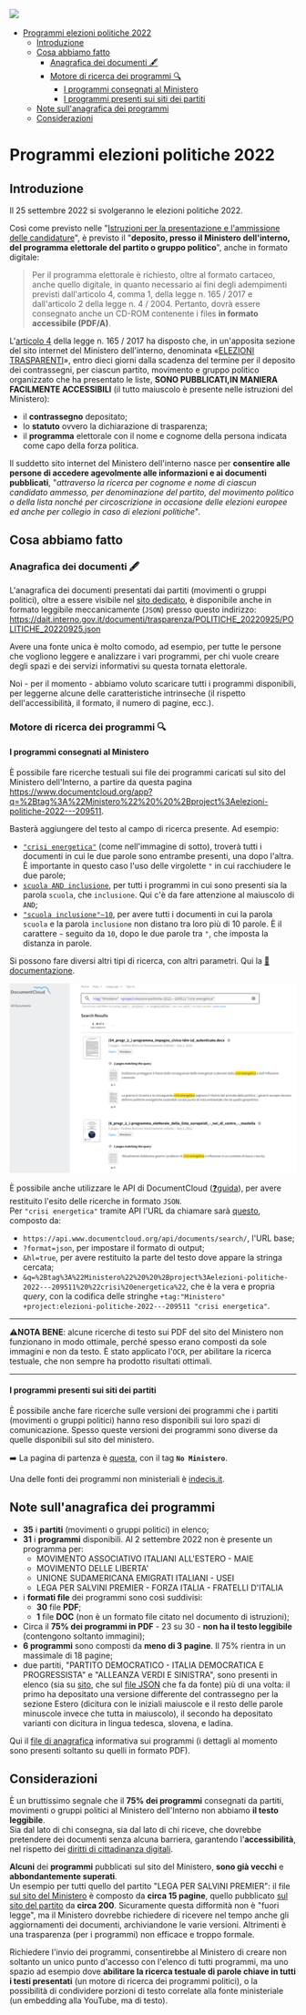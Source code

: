 <a href="https://www.datibenecomune.it/"><img src="https://img.shields.io/badge/%F0%9F%99%8F-%23datiBeneComune-%23cc3232"/></a>

- [Programmi elezioni politiche 2022](#programmi-elezioni-politiche-2022)
  - [Introduzione](#introduzione)
  - [Cosa abbiamo fatto](#cosa-abbiamo-fatto)
    - [Anagrafica dei documenti 🖋️](#anagrafica-dei-documenti-️)
    - [Motore di ricerca dei programmi 🔍](#motore-di-ricerca-dei-programmi-)
      - [I programmi consegnati al Ministero](#i-programmi-consegnati-al-ministero)
      - [I programmi presenti sui siti dei partiti](#i-programmi-presenti-sui-siti-dei-partiti)
  - [Note sull'anagrafica dei programmi](#note-sullanagrafica-dei-programmi)
  - [Considerazioni](#considerazioni)

# Programmi elezioni politiche 2022

## Introduzione

Il 25 settembre 2022 si svolgeranno le elezioni politiche 2022.

Così come previsto nelle "[Istruzioni per la presentazione e l'ammissione delle candidature](https://dait.interno.gov.it/documenti/pubb_01_politiche_ed.2022.pdf)", è previsto il  "**deposito, presso il Ministero dell'interno, del programma elettorale del partito o gruppo politico**", anche in formato digitale:

> Per il programma elettorale è richiesto, oltre al formato cartaceo, anche quello digitale, in quanto necessario ai fini degli adempimenti previsti dall'articolo 4, comma 1, della legge n. 165 / 2017 e dall'articolo 2 della legge n. 4 / 2004. Pertanto, dovrà essere consegnato anche un CD-ROM contenente i files **in formato accessibile (PDF/A)**.

L'[articolo 4](https://www.normattiva.it/uri-res/N2Ls?urn:nir:stato:legge:2017-11-03;165~art4) della legge n. 165 / 2017 ha disposto che, in un'apposita sezione del sito internet del Ministero dell'interno, denominata «[ELEZIONI TRASPARENTI](https://dait.interno.gov.it/elezioni/trasparenza/elezioni-politiche-2022)», entro dieci giorni dalla scadenza del termine per il deposito dei contrassegni, per ciascun partito, movimento e gruppo politico organizzato che ha presentato le liste, **SONO PUBBLICATI,IN MANIERA FACILMENTE ACCESSIBILI** (il tutto maiuscolo è presente nelle istruzioni del Ministero):

- il **contrassegno** depositato;
- lo **statuto** ovvero la dichiarazione di trasparenza;
- il **programma** elettorale con il nome e cognome della persona indicata come capo della forza politica.

 Il suddetto sito internet del Ministero dell'interno nasce per **consentire alle persone di accedere agevolmente alle informazioni e ai documenti pubblicati**, "*attraverso la ricerca per cognome e nome di ciascun candidato ammesso, per denominazione del partito, del movimento politico o della lista nonché per circoscrizione in occasione delle elezioni europee ed anche per collegio in caso di elezioni politiche*".

## Cosa abbiamo fatto

### Anagrafica dei documenti 🖋️

L'anagrafica dei documenti presentati dai partiti (movimenti o gruppi politici), oltre a essere visibile nel [sito dedicato](https://dait.interno.gov.it/elezioni/trasparenza/elezioni-politiche-2022), è disponibile anche in formato leggibile meccanicamente (`JSON`) presso questo indirizzo:<br>
<https://dait.interno.gov.it/documenti/trasparenza/POLITICHE_20220925/POLITICHE_20220925.json>

Avere una fonte unica è molto comodo, ad esempio, per tutte le persone che vogliono leggere e analizzare i vari programmi, per chi vuole creare degli spazi e dei servizi informativi su questa tornata elettorale.

Noi - per il momento - abbiamo voluto scaricare tutti i programmi disponibili, per leggerne alcune delle caratteristiche intrinseche (il rispetto dell'accessibilità, il formato, il numero di pagine, ecc.).

### Motore di ricerca dei programmi 🔍

#### I programmi consegnati al Ministero

È possibile fare ricerche testuali sui file dei programmi caricati sul sito del Ministero dell'Interno, a partire da questa pagina
<https://www.documentcloud.org/app?q=%2Btag%3A%22Ministero%22%20%20%2Bproject%3Aelezioni-politiche-2022---209511>.

Basterà aggiungere del testo al campo di ricerca presente. Ad esempio:

- [`"crisi energetica"`](https://www.documentcloud.org/app?q=%2Btag%3A%22Ministero%22%20%20%2Bproject%3Aelezioni-politiche-2022---209511%20%22crisi%20energetica%22) (come nell'immagine di sotto), troverà tutti i documenti in cui le due parole sono entrambe presenti, una dopo l'altra. È importante in questo caso l'uso delle virgolette `"` in cui racchiudere le due parole;
- [`scuola AND inclusione`](https://www.documentcloud.org/app?q=%2Btag%3A%22Ministero%22%20%20%2Bproject%3Aelezioni-politiche-2022---209511%20scuola%20AND%20inclusione), per tutti i programmi in cui sono presenti sia la parola `scuola`, che `inclusione`. Qui c'è da fare attenzione al maiuscolo di `AND`;
- [`"scuola inclusione"~10`](https://www.documentcloud.org/app?q=%2Btag%3A%22Ministero%22%20%20%2Bproject%3Aelezioni-politiche-2022---209511%20%22scuola%20inclusione%22~10), per avere tutti i documenti in cui la parola `scuola` e la parola `inclusione` non distano tra loro più di 10 parole. È il carattere `~` seguito da `10`, dopo le due parole tra `"`, che imposta la distanza in parole.

Si possono fare diversi altri tipi di ricerca, con altri parametri. Qui la [📖documentazione](https://www.documentcloud.org/help/search).

[![](imgs/document-cloud.png)](https://www.documentcloud.org/app?q=%2Btag%3A%22Ministero%22%20%20%2Bproject%3Aelezioni-politiche-2022---209511)

È possibile anche utilizzare le API di DocumentCloud ([❓guida](https://www.documentcloud.org/help/api)), per avere restituito l'esito delle ricerche in formato `JSON`.<br>
Per `"crisi energetica"` tramite API l'URL da chiamare sarà [questo](https://api.www.documentcloud.org/api/documents/search/?format=json&hl=true&q=%2Btag%3A%22Ministero%22%20%20%2Bproject%3Aelezioni-politiche-2022---209511%20%22crisi%20energetica%22), composto da:

- `https://api.www.documentcloud.org/api/documents/search/`, l'URL base;
- `?format=json`, per impostare il formato di output;
- `&hl=true`, per avere restituito la parte del testo dove appare la stringa cercata;
- `&q=%2Btag%3A%22Ministero%22%20%20%2Bproject%3Aelezioni-politiche-2022---209511%20%22crisi%20energetica%22`, che è la vera e propria *query*, con la codifica delle stringhe `+tag:"Ministero"  +project:elezioni-politiche-2022---209511 "crisi energetica"`.

---

⚠️**NOTA BENE**: alcune ricerche di testo sui PDF del sito del Ministero non funzionano in modo ottimale, perché spesso erano composti da sole immagini e non da testo. È stato applicato l'`OCR`, per abilitare la ricerca testuale, che non sempre ha prodotto risultati ottimali.

---

#### I programmi presenti sui siti dei partiti

È possibile anche fare ricerche sulle versioni dei programmi che i partiti (movimenti o gruppi politici) hanno reso disponibili sui loro spazi di comunicazione. Spesso queste versioni dei programmi sono diverse da quelle disponibili sul sito del ministero.

➡️ La pagina di partenza è [questa](https://www.documentcloud.org/app?q=%2Btag%3A%22No%20Ministero%22%20%20%2Bproject%3Aelezioni-politiche-2022---209511%20), con il tag **`No Ministero`**.

Una delle fonti dei programmi non ministeriali è [indecis.it](https://github.com/indecis-it/data).


## Note sull'anagrafica dei programmi

- **35** i **partiti** (movimenti o gruppi politici) in elenco;
- **31** i **programmi** disponibili. Al 2 settembre 2022 non è presente un programma per:
  - MOVIMENTO ASSOCIATIVO ITALIANI ALL'ESTERO - MAIE
  - MOVIMENTO DELLE LIBERTA'
  - UNIONE SUDAMERICANA EMIGRATI ITALIANI - USEI
  - LEGA PER SALVINI PREMIER - FORZA ITALIA - FRATELLI D'ITALIA
- i **formati file** dei programmi sono così suddivisi:
  - **30** file **PDF**;
  - **1** file **DOC** (non è un formato file citato nel documento di istruzioni);
- Circa il **75% dei programmi in PDF** - 23 su 30 - **non ha il testo leggibile** (contengono soltanto immagini);
- **6 programmi** sono composti da **meno di 3 pagine**. Il 75% rientra in un massimale di 18 pagine;
- due partiti, "PARTITO DEMOCRATICO - ITALIA DEMOCRATICA E PROGRESSISTA" e "ALLEANZA VERDI E SINISTRA", sono presenti in elenco (sia su [sito](https://dait.interno.gov.it/elezioni/trasparenza/elezioni-politiche-2022), che sul [file JSON](https://dait.interno.gov.it/documenti/trasparenza/POLITICHE_20220925/POLITICHE_20220925.json) che fa da fonte) più di una volta: il primo ha depositato una versione differente del contrassegno per la sezione Estero (dicitura con le iniziali maiuscole e il resto delle parole minuscole invece che tutta in maiuscolo), il secondo ha depositato varianti con dicitura in lingua tedesca, slovena, e ladina.

Qui il [file di anagrafica](processing/anagrafica.csv) informativa sui programmi (i dettagli al momento sono presenti soltanto su quelli in formato PDF).



## Considerazioni

È un bruttissimo segnale che il **75% dei programmi** consegnati da partiti, movimenti o gruppi politici al Ministero dell'Interno non abbiamo **il testo leggibile**.<br>
Sia dal lato di chi consegna, sia dal lato di chi riceve, che dovrebbe pretendere dei documenti senza alcuna barriera, garantendo l'**accessibilità**, nel rispetto dei [diritti di cittadinanza digitali](https://ondata.github.io/guida-diritti-cittadinanza-digitali/parte-seconda/accessibilita/).

**Alcuni** dei **programmi** pubblicati sul sito del Ministero, **sono già vecchi** e **abbondantemente superati**.<br>Un esempio per tutti quello del partito "LEGA PER SALVINI PREMIER": il file [sul sito del Ministero](https://dait.interno.gov.it/documenti/trasparenza/POLITICHE_20220925/Documenti/9/(9_progr_2_)-lega_per_salvini_premier.programma.pdf) è composto da **circa 15 pagine**, quello pubblicato [sul sito del partito](https://static.legaonline.it/files/Programma_Lega_2022.pdf) da **circa 200**.
Sicuramente questa difformità non è "fuori legge", ma il Ministero dovrebbe richiedere di ricevere nel tempo anche gli aggiornamenti dei documenti, archiviandone le varie versioni. Altrimenti è una trasparenza (per i programmi) non efficace e troppo formale.

Richiedere l'invio dei programmi, consentirebbe al Ministero di creare non soltanto un unico punto d'accesso con l'elenco di tutti programmi, ma uno spazio ad esempio dove **abilitare la ricerca testuale di parole chiave in tutti i testi presentati** (un motore di ricerca dei programmi politici), o la possibilità di condividere porzioni di testo correlate alla fonte ministeriale (un embedding alla YouTube, ma di testo).
